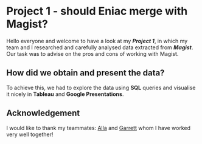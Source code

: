 # **Project 1 - should Eniac merge with Magist?**

Hello everyone and welcome to have a look at my **_Project 1_**, in which my team and I researched and carefully analysed data extracted from **_Magist_**.
Our task was to advise on the pros and cons of working with Magist. 

## How did we obtain and present the data?
To achieve this, we had to explore the data using **SQL** queries and visualise it nicely in **Tableau** and **Google Presentations**.

## Acknowledgement
I would like to thank my teammates: [Alla](https://github.com/khovalla) and [Garrett](https://github.com/gte7576) whom I have worked very well together!


